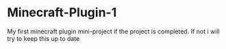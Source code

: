 # Minecraft-Plugin-1
My first minecraft plugin mini-project if the project is completed. If not i will try to keep this up to date
